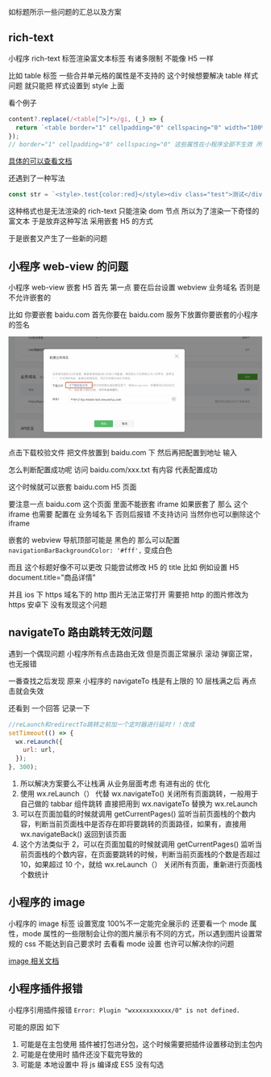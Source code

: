 如标题所示一些问题的汇总以及方案

## rich-text

小程序 rich-text 标签渲染富文本标签 有诸多限制 不能像 H5 一样

比如 table 标签 一些合并单元格的属性是不支持的 这个时候想要解决 table 样式问题 就只能把 样式设置到 style 上面

看个例子

```js
content?.replace(/<table[^>]*>/gi, (_) => {
  return `<table border="1" cellpadding="0" cellspacing="0" width="100%" bordercolor="#DFDFDF" style="border-collapse:collapse;"  >`;
});
// border="1" cellpadding="0" cellspacing="0" 这些属性在小程序全部不生效 所以要都设置到 style中
```

[具体的可以查看文档](https://developers.weixin.qq.com/miniprogram/dev/component/rich-text.html)

还遇到了一种写法

```js
const str = `<style>.test{color:red}</style><div class="test">测试</div>`;
```

这种格式也是无法渲染的 rich-text 只能渲染 dom 节点 所以为了渲染一下奇怪的富文本 于是放弃这种写法 采用嵌套 H5 的方式

于是嵌套又产生了一些新的问题

## 小程序 web-view 的问题

小程序 web-view 嵌套 H5 首先 第一点 要在后台设置 webview 业务域名 否则是不允许嵌套的

比如 你要嵌套 baidu.com 首先你要在 baidu.com 服务下放置你要嵌套的小程序的签名

![](assets/wechat_01.jpg)

点击下载校验文件 把文件放置到 baidu.com 下 然后再把配置到地址 输入

怎么判断配置成功呢 访问 baidu.com/xxx.txt 有内容 代表配置成功

这个时候就可以嵌套 baidu.com H5 页面

要注意一点 baidu.com 这个页面 里面不能嵌套 iframe 如果嵌套了 那么 这个 iframe 也需要 配置在 业务域名下 否则后报错 不支持访问 当然你也可以删除这个 iframe

嵌套的 webview 导航顶部可能是 黑色的 那么可以配置 `navigationBarBackgroundColor: '#fff',` 变成白色

而且 这个标题好像不可以更改 只能尝试修改 H5 的 title 比如 例如设置 H5 document.title="商品详情"

并且 ios 下 https 域名下的 http 图片无法正常打开 需要把 http 的图片修改为 https 安卓下 没有发现这个问题

## navigateTo 路由跳转无效问题

遇到一个偶现问题 小程序所有点击路由无效 但是页面正常展示 滚动 弹窗正常，也无报错

一番查找之后发现 原来 小程序的 navigateTo 栈是有上限的 10 层栈满之后 再点击就会失效

还看到 一个回答 记录一下

```js
//reLaunch和redirectTo跳转之前加一个定时器进行延时！！改成
setTimeout(() => {
  wx.reLaunch({
    url: url,
  });
}, 300);
```

1. 所以解决方案要么不让栈满 从业务层面考虑 有进有出的 优化
2. 使用 wx.reLaunch（） 代替 wx.navigateTo() 关闭所有页面跳转，一般用于自己做的 tabbar 组件跳转 直接把用到 wx.navigateTo 替换为 wx.reLaunch
3. 可以在页面加载的时候就调用 getCurrentPages() 监听当前页面栈的个数内容，判断当前页面栈中是否存在即将要跳转的页面路径，如果有，直接用 wx.navigateBack() 返回到该页面
4. 这个方法类似于 2，可以在页面加载的时候就调用 getCurrentPages() 监听当前页面栈的个数内容，在页面要跳转的时候，判断当前页面栈的个数是否超过 10，如果超过 10 个，就给 wx.reLaunch（） 关闭所有页面，重新进行页面栈个数统计

## 小程序的 image

小程序的 image 标签 设置宽度 100%不一定能完全展示的 还要看一个 mode 属性，mode 属性的一些限制会让你的图片展示有不同的方式，所以遇到图片设置常规的 css 不能达到自己要求时 去看看 mode 设置 也许可以解决你的问题

[image 相关文档](https://developers.weixin.qq.com/miniprogram/dev/component/image.html)

## 小程序插件报错

小程序引用插件报错 `Error: Plugin "wxxxxxxxxxxx/0" is not defined.`

可能的原因 如下

1. 可能是在主包使用 插件被打包进分包，这个时候需要把插件设置移动到主包内
2. 可能是在使用时 插件还没下载完导致的
3. 可能是 本地设置中 将 js 编译成 ES5 没有勾选
